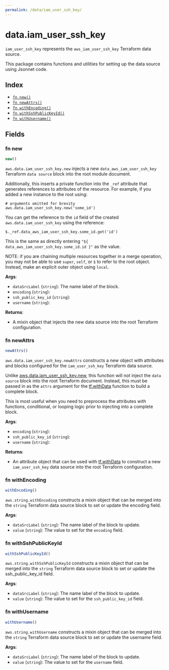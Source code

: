 ```yaml
---
permalink: /data/iam_user_ssh_key/
---
```


# data.iam_user_ssh_key

`iam_user_ssh_key` represents the `aws_iam_user_ssh_key` Terraform data source.



This package contains functions and utilities for setting up the data source using Jsonnet code.


## Index

* [`fn new()`](#fn-new)
* [`fn newAttrs()`](#fn-newattrs)
* [`fn withEncoding()`](#fn-withencoding)
* [`fn withSshPublicKeyId()`](#fn-withsshpublickeyid)
* [`fn withUsername()`](#fn-withusername)

## Fields

### fn new

```ts
new()
```


`aws.data.iam_user_ssh_key.new` injects a new `data_aws_iam_user_ssh_key` Terraform `data source`
block into the root module document.

Additionally, this inserts a private function into the `_ref` attribute that generates references to attributes of the
resource. For example, if you added a new instance to the root using:

    # arguments omitted for brevity
    aws.data.iam_user_ssh_key.new('some_id')

You can get the reference to the `id` field of the created `aws.data.iam_user_ssh_key` using the reference:

    $._ref.data_aws_iam_user_ssh_key.some_id.get('id')

This is the same as directly entering `"${ data_aws_iam_user_ssh_key.some_id.id }"` as the value.

NOTE: if you are chaining multiple resources together in a merge operation, you may not be able to use `super`, `self`,
or `$` to refer to the root object. Instead, make an explicit outer object using `local`.

**Args**:
  - `dataSrcLabel` (`string`): The name label of the block.
  - `encoding` (`string`): 
  - `ssh_public_key_id` (`string`): 
  - `username` (`string`): 

**Returns**:
- A mixin object that injects the new data source into the root Terraform configuration.


### fn newAttrs

```ts
newAttrs()
```


`aws.data.iam_user_ssh_key.newAttrs` constructs a new object with attributes and blocks configured for the `iam_user_ssh_key`
Terraform data source.

Unlike [aws.data.iam_user_ssh_key.new](#fn-new), this function will not inject the `data source`
block into the root Terraform document. Instead, this must be passed in as the `attrs` argument for the
[tf.withData](https://github.com/tf-libsonnet/core/tree/main/docs#fn-withdata) function to build a complete block.

This is most useful when you need to preprocess the attributes with functions, conditional, or looping logic prior to
injecting into a complete block.

**Args**:
  - `encoding` (`string`): 
  - `ssh_public_key_id` (`string`): 
  - `username` (`string`): 

**Returns**:
  - An attribute object that can be used with [tf.withData](https://github.com/tf-libsonnet/core/tree/main/docs#fn-withdata) to construct a new `iam_user_ssh_key` data source into the root Terraform configuration.


### fn withEncoding

```ts
withEncoding()
```

`aws.string.withEncoding` constructs a mixin object that can be merged into the `string`
Terraform data source block to set or update the encoding field.



**Args**:
  - `dataSrcLabel` (`string`): The name label of the block to update.
  - `value` (`string`): The value to set for the `encoding` field.


### fn withSshPublicKeyId

```ts
withSshPublicKeyId()
```

`aws.string.withSshPublicKeyId` constructs a mixin object that can be merged into the `string`
Terraform data source block to set or update the ssh_public_key_id field.



**Args**:
  - `dataSrcLabel` (`string`): The name label of the block to update.
  - `value` (`string`): The value to set for the `ssh_public_key_id` field.


### fn withUsername

```ts
withUsername()
```

`aws.string.withUsername` constructs a mixin object that can be merged into the `string`
Terraform data source block to set or update the username field.



**Args**:
  - `dataSrcLabel` (`string`): The name label of the block to update.
  - `value` (`string`): The value to set for the `username` field.
